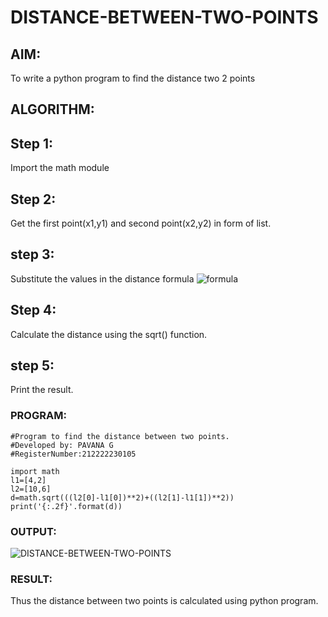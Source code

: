 # DISTANCE-BETWEEN-TWO-POINTS

## AIM:
To write a python program to find the distance two 2 points


## ALGORITHM:
## Step 1:  
Import the math module
## Step 2:  
Get the first point(x1,y1) and second point(x2,y2) in form of list.
## step 3: 
 Substitute the values in the distance formula  ![formula](/formula.JPG)
## Step 4: 
 Calculate the distance using the sqrt() function.
## step 5:  
Print the result.

### PROGRAM:
```
#Program to find the distance between two points.
#Developed by: PAVANA G
#RegisterNumber:212222230105

import math
l1=[4,2]
l2=[10,6]
d=math.sqrt(((l2[0]-l1[0])**2)+((l2[1]-l1[1])**2))
print('{:.2f}'.format(d))

```
### OUTPUT:

![DISTANCE-BETWEEN-TWO-POINTS](ouput1.png)

### RESULT:
Thus the distance between two points is calculated using python program.